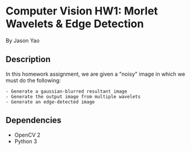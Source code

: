 # Computer Vision HW1: Morlet Wavelets & Edge Detection
By Jason Yao

## Description
In this homework assignment, we are
given a "noisy" image in which we must
do the following:

	- Generate a gaussian-blurred resultant image
	- Generate the output image from multiple wavelets
	- Generate an edge-detected image

## Dependencies
- OpenCV 2
- Python 3

